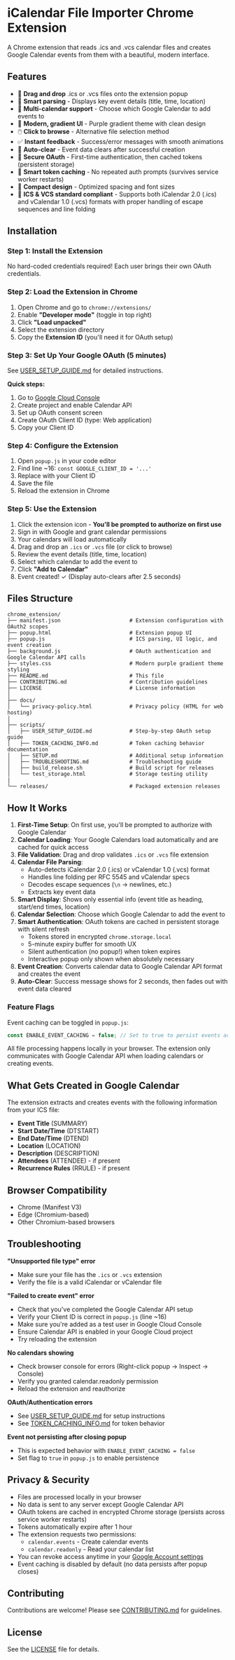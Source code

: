 # iCalendar File Importer Chrome Extension

A Chrome extension that reads .ics and .vcs calendar files and creates Google Calendar events from them with a beautiful, modern interface.

## Features

- 📁 **Drag and drop** .ics or .vcs files onto the extension popup
- 📝 **Smart parsing** - Displays key event details (title, time, location)
- 📅 **Multi-calendar support** - Choose which Google Calendar to add events to
- 🎨 **Modern, gradient UI** - Purple gradient theme with clean design
- 🖱️ **Click to browse** - Alternative file selection method
- ✅ **Instant feedback** - Success/error messages with smooth animations
- 🔄 **Auto-clear** - Event data clears after successful creation
- 🔐 **Secure OAuth** - First-time authentication, then cached tokens (persistent storage)
- 💾 **Smart token caching** - No repeated auth prompts (survives service worker restarts)
- 📏 **Compact design** - Optimized spacing and font sizes
- 🎯 **ICS & VCS standard compliant** - Supports both iCalendar 2.0 (.ics) and vCalendar 1.0 (.vcs) formats with proper handling of escape sequences and line folding

## Installation

### Step 1: Install the Extension

No hard-coded credentials required! Each user brings their own OAuth credentials.

### Step 2: Load the Extension in Chrome

1. Open Chrome and go to `chrome://extensions/`
2. Enable **"Developer mode"** (toggle in top right)
3. Click **"Load unpacked"**
4. Select the extension directory
5. Copy the **Extension ID** (you'll need it for OAuth setup)

### Step 3: Set Up Your Google OAuth (5 minutes)

See [USER_SETUP_GUIDE.md](./scripts/USER_SETUP_GUIDE.md) for detailed instructions.

**Quick steps:**
1. Go to [Google Cloud Console](https://console.cloud.google.com/)
2. Create project and enable Calendar API
3. Set up OAuth consent screen
4. Create OAuth Client ID (type: Web application)
5. Copy your Client ID

### Step 4: Configure the Extension

1. Open `popup.js` in your code editor
2. Find line ~16: `const GOOGLE_CLIENT_ID = '...'`
3. Replace with your Client ID
4. Save the file
5. Reload the extension in Chrome

### Step 5: Use the Extension

1. Click the extension icon - **You'll be prompted to authorize on first use**
2. Sign in with Google and grant calendar permissions
3. Your calendars will load automatically
4. Drag and drop an `.ics` or `.vcs` file (or click to browse)
5. Review the event details (title, time, location)
6. Select which calendar to add the event to
7. Click **"Add to Calendar"**
8. Event created! ✓ (Display auto-clears after 2.5 seconds)

## Files Structure

```
chrome_extension/
├── manifest.json                      # Extension configuration with OAuth2 scopes
├── popup.html                         # Extension popup UI
├── popup.js                           # ICS parsing, UI logic, and event creation
├── background.js                      # OAuth authentication and Google Calendar API calls
├── styles.css                         # Modern purple gradient theme styling
├── README.md                          # This file
├── CONTRIBUTING.md                    # Contribution guidelines
├── LICENSE                            # License information
│
├── docs/
│   └── privacy-policy.html            # Privacy policy (HTML for web hosting)
│
├── scripts/
│   ├── USER_SETUP_GUIDE.md            # Step-by-step OAuth setup guide
│   ├── TOKEN_CACHING_INFO.md          # Token caching behavior documentation
│   ├── SETUP.md                       # Additional setup information
│   ├── TROUBLESHOOTING.md             # Troubleshooting guide
│   ├── build_release.sh               # Build script for releases
│   └── test_storage.html              # Storage testing utility
|
└── releases/                          # Packaged extension releases
```

## How It Works

1. **First-Time Setup**: On first use, you'll be prompted to authorize with Google Calendar
2. **Calendar Loading**: Your Google Calendars load automatically and are cached for quick access
3. **File Validation**: Drag and drop validates `.ics` or `.vcs` file extension
4. **Calendar File Parsing**: 
   - Auto-detects iCalendar 2.0 (.ics) or vCalendar 1.0 (.vcs) format
   - Handles line folding per RFC 5545 and vCalendar specs
   - Decodes escape sequences (`\n` → newlines, etc.)
   - Extracts key event data
5. **Smart Display**: Shows only essential info (event title as heading, start/end times, location)
6. **Calendar Selection**: Choose which Google Calendar to add the event to
7. **Smart Authentication**: OAuth tokens are cached in persistent storage with silent refresh
   - Tokens stored in encrypted `chrome.storage.local`
   - 5-minute expiry buffer for smooth UX
   - Silent authentication (no popup!) when token expires
   - Interactive popup only shown when absolutely necessary
8. **Event Creation**: Converts calendar data to Google Calendar API format and creates the event
9. **Auto-Clear**: Success message shows for 2 seconds, then fades out with event data cleared

### Feature Flags

Event caching can be toggled in `popup.js`:
```javascript
const ENABLE_EVENT_CACHING = false; // Set to true to persist events across sessions
```

All file processing happens locally in your browser. The extension only communicates with Google Calendar API when loading calendars or creating events.

## What Gets Created in Google Calendar

The extension extracts and creates events with the following information from your ICS file:

- **Event Title** (SUMMARY)
- **Start Date/Time** (DTSTART)
- **End Date/Time** (DTEND)
- **Location** (LOCATION)
- **Description** (DESCRIPTION)
- **Attendees** (ATTENDEE) - if present
- **Recurrence Rules** (RRULE) - if present

## Browser Compatibility

- Chrome (Manifest V3)
- Edge (Chromium-based)
- Other Chromium-based browsers

## Troubleshooting

**"Unsupported file type" error**
- Make sure your file has the `.ics` or `.vcs` extension
- Verify the file is a valid iCalendar or vCalendar file

**"Failed to create event" error**
- Check that you've completed the Google Calendar API setup
- Verify your Client ID is correct in `popup.js` (line ~16)
- Make sure you're added as a test user in Google Cloud Console
- Ensure Calendar API is enabled in your Google Cloud project
- Try reloading the extension

**No calendars showing**
- Check browser console for errors (Right-click popup → Inspect → Console)
- Verify you granted calendar.readonly permission
- Reload the extension and reauthorize

**OAuth/Authentication errors**
- See [USER_SETUP_GUIDE.md](./scripts/USER_SETUP_GUIDE.md) for setup instructions
- See [TOKEN_CACHING_INFO.md](./scripts/TOKEN_CACHING_INFO.md) for token behavior

**Event not persisting after closing popup**
- This is expected behavior with `ENABLE_EVENT_CACHING = false`
- Set flag to `true` in `popup.js` to enable persistence

## Privacy & Security

- Files are processed locally in your browser
- No data is sent to any server except Google Calendar API
- OAuth tokens are cached in encrypted Chrome storage (persists across service worker restarts)
- Tokens automatically expire after 1 hour
- The extension requests two permissions:
  - `calendar.events` - Create calendar events
  - `calendar.readonly` - Read your calendar list
- You can revoke access anytime in your [Google Account settings](https://myaccount.google.com/permissions)
- Event caching is disabled by default (no data persists after popup closes)

## Contributing

Contributions are welcome! Please see [CONTRIBUTING.md](CONTRIBUTING.md) for guidelines.

## License

See the [LICENSE](LICENSE) file for details.
